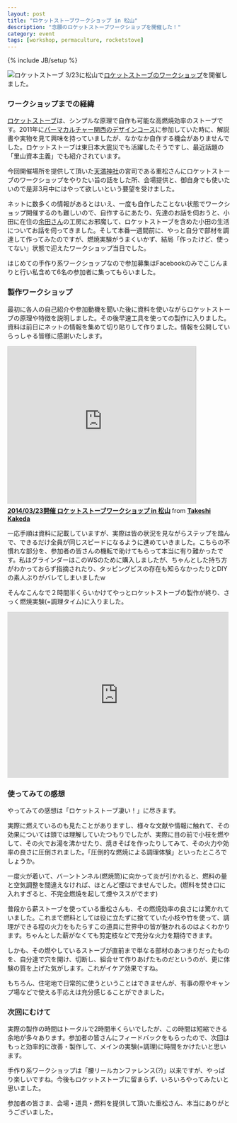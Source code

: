 ```yaml
---
layout: post
title: "ロケットストーブワークショップ in 松山"
description: "念願のロケットストーブワークショップを開催した！"
category: event
tags: [workshop, permaculture, rocketstove]
---
```

{% include JB/setup %}

![ロケットストーブ](/path/to/img.jpg "Optional title")
3/23に松山で[ロケットストーブのワークショップ](http://goo.gl/frWyzB)を開催しました。

### ワークショップまでの経緯

[ロケットストーブ](http://goo.gl/yB71W)は、シンプルな原理で自作も可能な高燃焼効率のストーブです。2011年に[パーマカルチャー関西のデザインコース](http://pckansai.exblog.jp/21353101/)に参加していた時に、解説書や実物を見て興味を持っていましたが、なかなか自作する機会がありませんでした。ロケットストーブは東日本大震災でも活躍したそうですし、最近話題の「里山資本主義」でも紹介されています。

今回開催場所を提供して頂いた[天満神社](http://jinja.info/)の宮司である重松さんにロケットストーブのワークショップをやりたい旨の話をした所、会場提供と、御自身でも使いたいので是非3月中にはやって欲しいという要望を受けました。

ネットに数多くの情報があるとはいえ、一度も自作したことない状態でワークショップ開催するのも難しいので、自作するにあたり、先達のお話を伺おうと、小田に在住の[余田さん](http://ameblo.jp/inaka-de-gootara/)の工房にお邪魔して、ロケットストーブを含めた小田の生活についてお話を伺ってきました。そして本番一週間前に、やっと自分で部材を調達して作ってみたのですが、燃焼実験がうまくいかず、結局「作ったけど、使ってない」状態で迎えたワークショップ当日でした。

はじめての手作り系ワークショップなので参加募集はFacebookのみでこじんまりと行い私含めて6名の参加者に集ってもらいました。

### 製作ワークショップ

最初に各人の自己紹介や参加動機を聞いた後に資料を使いながらロケットストーブの原理や特徴を説明しました。その後早速工具を使っての製作に入りました。資料は前日にネットの情報を集めて切り貼りして作りました。情報を公開していらっしゃる皆様に感謝いたします。

<iframe src="http://www.slideshare.net/slideshow/embed_code/32647467" width="425" height="355" frameborder="0" marginwidth="0" marginheight="0" scrolling="no" style="border:1px solid #CCC; border-width:1px 1px 0; margin-bottom:5px; max-width: 100%;" allowfullscreen> </iframe> <div style="margin-bottom:5px"> <strong> <a href="https://www.slideshare.net/kkd/20140323-in" title="2014/03/23開催 ロケットストーブワークショップ in 松山" target="_blank">2014/03/23開催 ロケットストーブワークショップ in 松山</a> </strong> from <strong><a href="http://www.slideshare.net/kkd" target="_blank">Takeshi Kakeda</a></strong> </div>

一応手順は資料に記載していますが、実際は皆の状況を見ながらステップを踏んで、できるだけ全員が同じスピードになるように進めていきました。こちらの不慣れな部分を、参加者の皆さんの機転で助けてもらって本当に有り難かったです。私はグラインダーはこのWSのために購入しましたが、ちゃんとした持ち方がわかっておらず指摘されたり、タッピングビスの存在も知らなかったりとDIYの素人ぶりがバレてしまいましたw 

そんなこんなで２時間半くらいかけてやっとロケットストーブの製作が終り、さっく燃焼実験(=調理タイム)に入りました。

<iframe src="https://www.flickr.com/photos/kakeda/13393638814/in/set-72157642876928855/player/" width="500" height="375" frameborder="0" allowfullscreen webkitallowfullscreen mozallowfullscreen oallowfullscreen msallowfullscreen></iframe>

### 使ってみての感想

やってみての感想は「ロケットストーブ凄い！」に尽きます。

実際に燃えているのも見たことがありますし、様々な文献や情報に触れて、その効果については頭では理解していたつもりでしたが、実際に目の前で小枝を燃やして、その火でお湯を沸かせたり、焼きそばを作ったりしてみて、その火力や効率の良さに圧倒されました。「圧倒的な燃焼による調理体験」といったところでしょうか。

一度火が着いて、バーントンネル(燃焼筒)に向かって炎が引かれると、燃料の量と空気調整を間違えなければ、ほとんど煙はでませんでした。(燃料を焚き口に入れすぎると、不完全燃焼を起して煙やススがでます)

普段から薪ストーブを使っている重松さんも、その燃焼効率の良さには驚かれていました。これまで燃料としては役に立たずに捨てていた小枝や竹を使って、調理ができる程の火力をもたらすこの道具に世界中の皆が魅かれるのはよくわかります。ちゃんとした薪がなくても剪定枝などで充分な火力を期待できます。

しかも、その燃やしているストーブが直前まで単なる部材のあつまりだったものを、自分達で穴を開け、切断し、組合せて作りあげたものだというのが、更に体験の質を上げた気がします。これがイケア効果ですね。

もちろん、住宅地で日常的に使うということはできませんが、有事の際やキャンプ場などで使える手応えは充分感じることができました。

### 次回にむけて

実際の製作の時間はトータルで2時間半くらいでしたが、この時間は短縮できる余地が多々あります。参加者の皆さんにフィードバックをもらったので、次回はもっと効率的に改善・製作して、メインの実験(=調理)に時間をかけたいと思います。

手作り系ワークショップは「腰リールカンファレンス(?)」以来ですが、やっぱり楽しいですね。今後もロケットストーブに留まらず、いろいろやってみたいと思いました。

参加者の皆さま、会場・道具・燃料を提供して頂いた重松さん、本当にありがとうございました。
